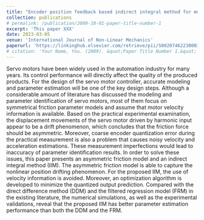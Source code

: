 ```yaml
---
title: "Encoder position feedback based indirect integral method for motor parameter identification subject to asymmetric friction"
collection: publications
# permalink: /publication/2009-10-01-paper-title-number-1
excerpt: 'This paper XXX'
date: 2023-03-05
venue: 'International Journal of Non-Linear Mechanics'
paperurl: 'https://linkinghub.elsevier.com/retrieve/pii/S0020746223000380'
# citation: 'Your Name, You. (2009). &quot;Paper Title Number 1.&quot; <i>Journal 1</i>. 1(1).'
---
```


Servo motors have been widely used in the automation industry for many years. Its control performance will directly affect the quality of the produced products. For the design of the servo motor controller, accurate modeling and parameter estimation will be one of the key design steps. Although a considerable amount of literature has discussed the modeling and parameter identification of servo motors, most of them focus on symmetrical friction parameter models and assume that motor velocity information is available. Based on the practical experimental examination, the displacement movements of the servo motor driven by harmonic input appear to be a drift phenomenon, which concludes that the friction force should be asymmetric. Moreover, coarse encoder quantization error during the practical measurement is also a problem that causes noisy velocity and acceleration estimations. These measurement imperfections would lead to inaccuracy of parameter identification results. In order to solve these issues, this paper presents an asymmetric friction model and an indirect integral method (IIM). The asymmetric friction model is able to capture the nonlinear position drifting phenomenon. For the proposed IIM, the use of velocity information is avoided. Moreover, an optimization algorithm is developed to minimize the quantized output prediction. Compared with the direct difference method (DDM) and the filtered regression model (FRM) in the existing literature, the numerical simulations, as well as the experimental validations, reveal that the proposed IIM has better parameter estimation performance than both the DDM and the FRM.
